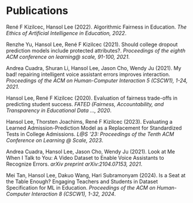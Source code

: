 # Publications

René F Kizilcec, Hansol Lee (2022). Algorithmic Fairness in Education. *The Ethics of Artificial Intelligence in Education, 2022*.

Renzhe Yu, Hansol Lee, René F Kizilcec (2021). Should college dropout prediction models include protected attributes?. *Proceedings of the eighth ACM conference on learning@ scale, 91-100, 2021*.

Andrea Cuadra, Shuran Li, Hansol Lee, Jason Cho, Wendy Ju (2021). My bad! repairing intelligent voice assistant errors improves interaction. *Proceedings of the ACM on Human-Computer Interaction 5 (CSCW1), 1-24, 2021*.

Hansol Lee, René F Kizilcec (2020). Evaluation of fairness trade-offs in predicting student success. *FATED (Fairness, Accountability, and Transparency in Educational Data …, 2020*.

Hansol Lee, Thorsten Joachims, René F Kizilcec (2023). Evaluating a Learned Admission-Prediction Model as a Replacement for Standardized Tests in College Admissions. *L@S '23: Proceedings of the Tenth ACM Conference on Learning @ Scale, 2023*.

Andrea Cuadra, Hansol Lee, Jason Cho, Wendy Ju (2021). Look at Me When I Talk to You: A Video Dataset to Enable Voice Assistants to Recognize Errors. *arXiv preprint arXiv:2104.07153, 2021*.

Mei Tan, Hansol Lee, Dakuo Wang, Hari Subramonyam (2024). Is a Seat at the Table Enough? Engaging Teachers and Students in Dataset Specification for ML in Education. *Proceedings of the ACM on Human-Computer Interaction 8 (CSCW1), 1-32, 2024*.

